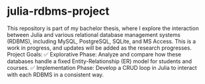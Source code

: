 # julia-rdbms-project
This repository is part of my bachelor thesis, where I explore the interaction between Julia and various relational database management systems (RDBMS), including MySQL, PostgreSQL, SQLite, and MS Access. This is a work in progress, and updates will be added as the research progresses.
Project Goals:
✅ Explorative Phase: Analyze and compare how these databases handle a fixed Entity-Relationship (ER) model for students and courses.
✅ Implementation Phase: Develop a CRUD loop in Julia to interact with each RDBMS in a consistent way.
